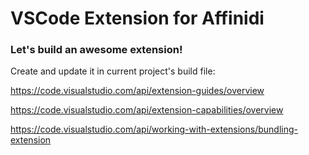 # VSCode Extension for Affinidi

### Let's build an awesome extension!

Create and update it in current project's build file:

https://code.visualstudio.com/api/extension-guides/overview

https://code.visualstudio.com/api/extension-capabilities/overview

https://code.visualstudio.com/api/working-with-extensions/bundling-extension

